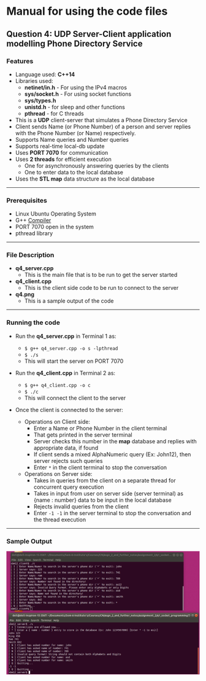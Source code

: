 # Manual for using the code files

## Question 4: UDP Server-Client application modelling Phone Directory Service

### Features
- Language used: **C++14**
- Libraries used: 
	- **netinet/in.h** - For using the IPv4 macros
	- **sys/socket.h** - For using socket functions
	- **sys/types.h**
	- **unistd.h** - for sleep and other functions
	- **pthread** - for C threads
- This is a **UDP** client-server that simulates a Phone Directory Service
- Client sends Name (or Phone Number) of a person and server replies with the Phone Number (or Name) respectively. 
- Supports Name queries and Number queries
- Supports real-time local-db update
- Uses **PORT 7070** for communication
- Uses **2 threads** for efficient execution
	- One for asynchronously answering queries by the clients
	- One to enter data to the local database
- Uses the **STL map** data structure as the local database
---

### Prerequisites
- Linux Ubuntu Operating System
- G++ [Compiler](https://gcc.gnu.org/)
- PORT 7070 open in the system
- pthread library
---

### File Description
- **q4_server.cpp**
	- This is the main file that is to be run to get the server started
- **q4_client.cpp**
	- This is the client side code to be run to connect to the server
- **q4.png**
	- This is a sample output of the code
---

### Running the code
- Run the **q4_server.cpp** in Terminal 1 as:
	- `$ g++ q4_server.cpp -o s -lpthread`
	- `$ ./s`
	- This will start the server on PORT 7070
	
- Run the **q4_client.cpp** in Terminal 2 as:
	- `$ g++ q4_client.cpp -o c`
	- `$ ./c`
	- This will connect the client to the server
	
- Once the client is connected to the server:
	- Operations on Client side:
		- Enter a Name or Phone Number in the client terminal
		- That gets printed in the server terminal
		- Server checks this number in the **map** database and replies with appropriate data, if found
		- If client sends a mixed AlphaNumeric query (Ex: John12), then server rejects such queries
		- Enter `*` in the client terminal to stop the conversation
	- Operations on Server side:
		- Takes in queries from the client on a separate thread for concurrent query execution
		- Takes in input from user on server side (server terminal) as {name : number} data to be input in the local database
		- Rejects invalid queries from the client
		- Enter `-1 -1` in the server terminal to stop the conversation and the thread execution

---
### Sample Output
![](https://github.com/bmsohwinc/cn_assignment/blob/master/q4_phone_dir/q4.png)
